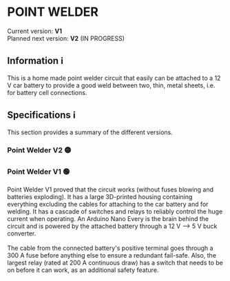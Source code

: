 # POINT WELDER 

<p>
	Current version: <b>V1</b><br>
	Planned next version: <b>V2</b> (IN PROGRESS)
</p>

<h2>Information ℹ️</h2>
<p>
	This is a home made point welder circuit that easily can be attached to a 12 V car battery to provide a good weld between two, thin, metal sheets, i.e. for battery cell connections.
</p>

<h2>Specifications ℹ️</h2>
<p>
	This section provides a summary of the different versions.
</p>

<h3>Point Welder V2 🟡</h3>
<p>
</p>

<h3>Point Welder V1 🟢</h3>
<p>
	Point Welder V1 proved that the circuit works (without fuses blowing and batteries exploding). It has a large 3D-printed housing containing everything excluding the cables for attaching to the car battery and for welding. It has a cascade of switches and relays to reliably control the huge current when operating. An Arduino Nano Every is the brain behind the circuit and is powered by the attached battery through a 12 V --> 5 V buck converter.<br><br>
	The cable from the connected battery's positive terminal goes through a 300 A fuse before anything else to ensure a redundant fail-safe. Also, the largest relay (rated at 200 A continuous draw) has a switch that needs to be on before it can work, as an additional safety feature.
</p>

